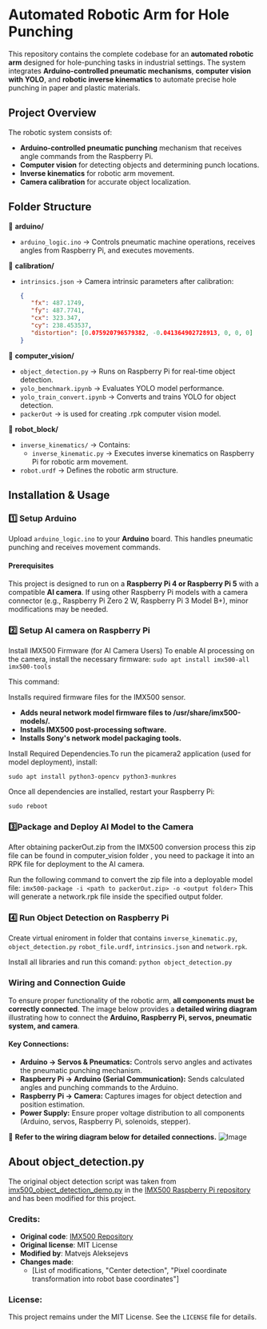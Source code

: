 # **Automated Robotic Arm for Hole Punching**  

This repository contains the complete codebase for an **automated robotic arm** designed for hole-punching tasks in industrial settings. The system integrates **Arduino-controlled pneumatic mechanisms**, **computer vision with YOLO**, and **robotic inverse kinematics** to automate precise hole punching in paper and plastic materials.  

## **Project Overview**  

The robotic system consists of:  
- **Arduino-controlled pneumatic punching** mechanism that receives angle commands from the Raspberry Pi.  
- **Computer vision** for detecting objects and determining punch locations.  
- **Inverse kinematics** for robotic arm movement.  
- **Camera calibration** for accurate object localization.  

## **Folder Structure**  

📂 **arduino/**  
   - `arduino_logic.ino` → Controls pneumatic machine operations, receives angles from Raspberry Pi, and executes movements.  

📂 **calibration/**  
   - `intrinsics.json` → Camera intrinsic parameters after calibration:  
     ```json
     {
        "fx": 487.1749,
        "fy": 487.7741,
        "cx": 323.347,
        "cy": 238.453537,
        "distortion": [0.075920796579382, -0.041364902728913, 0, 0, 0]
     }
     ```  

📂 **computer_vision/**  
   - `object_detection.py` → Runs on Raspberry Pi for real-time object detection.  
   - `yolo_benchmark.ipynb` → Evaluates YOLO model performance.  
   - `yolo_train_convert.ipynb` → Converts and trains YOLO for object detection.
   - `packerOut` → is used for creating .rpk computer vision model.

📂 **robot_block/**  
   - `inverse_kinematics/` → Contains:  
     - `inverse_kinematic.py` → Executes inverse kinematics on Raspberry Pi for robotic arm movement.  
   - `robot.urdf` → Defines the robotic arm structure.  

## **Installation & Usage**  

### **1️⃣ Setup Arduino**  
Upload `arduino_logic.ino` to your **Arduino** board. This handles pneumatic punching and receives movement commands.  

#### **Prerequisites**  
This project is designed to run on a **Raspberry Pi 4 or Raspberry Pi 5** with a compatible **AI camera**. If using other Raspberry Pi models with a camera connector (e.g., Raspberry Pi Zero 2 W, Raspberry Pi 3 Model B+), minor modifications may be needed.  


### **2️⃣ Setup AI camera on Raspberry Pi**  
Install IMX500 Firmware (for AI Camera Users)
To enable AI processing on the camera, install the necessary firmware:
```sudo apt install imx500-all imx500-tools```

This command:

Installs required firmware files for the IMX500 sensor.
- **Adds neural network model firmware files to /usr/share/imx500-models/.**
- **Installs IMX500 post-processing software.**
- **Installs Sony's network model packaging tools.**

Install Required Dependencies.To run the picamera2 application (used for model deployment), install:


```sudo apt install python3-opencv python3-munkres```

Once all dependencies are installed, restart your Raspberry Pi:

```sudo reboot```

### **3️⃣Package and Deploy AI Model to the Camera**  


After obtaining packerOut.zip from the IMX500 conversion process this zip file can be found in computer_vision folder , you need to package it into an RPK file for deployment to the AI camera.

Run the following command to convert the zip file into a deployable model file:
```imx500-package -i <path to packerOut.zip> -o <output folder>```
This will generate a network.rpk file inside the specified output folder.


### **4️⃣ Run Object Detection on Raspberry Pi**  

Create virtual eniroment in folder that contains ```inverse_kinematic.py```, ```object_detection.py``` ```robot_file.urdf```, ```intrinsics.json``` and ```network.rpk```.

Install all libraries and run this comand:
```python object_detection.py``` 

### **Wiring and Connection Guide**

To ensure proper functionality of the robotic arm, **all components must be correctly connected**. The image below provides a **detailed wiring diagram** illustrating how to connect the **Arduino, Raspberry Pi, servos, pneumatic system, and camera**.

#### **Key Connections:**
- **Arduino → Servos & Pneumatics:** Controls servo angles and activates the pneumatic punching mechanism.
- **Raspberry Pi → Arduino (Serial Communication):** Sends calculated angles and punching commands to the Arduino.
- **Raspberry Pi → Camera:** Captures images for object detection and position estimation.
- **Power Supply:** Ensure proper voltage distribution to all components (Arduino, servos, Raspberry Pi, solenoids, stepper).

🔧 **Refer to the wiring diagram below for detailed connections.**
![Image](https://github.com/user-attachments/assets/caf7abbc-f367-4362-a6da-dbc25235a7e6)

## About object_detection.py
The original object detection script was taken from [imx500_object_detection_demo.py](https://github.com/raspberrypi/picamera2/blob/main/examples/imx500/imx500_object_detection_demo.py) in the [IMX500 Raspberry Pi repository](https://github.com/raspberrypi/imx500-models.git) and has been modified for this project.

### Credits:
- **Original code**: [IMX500 Repository](https://github.com/raspberrypi/picamera2/blob/main/examples/imx500/imx500_object_detection_demo.py)  
- **Original license**: MIT License  
- **Modified by**: Matvejs Aleksejevs  
- **Changes made**:  
  - [List of modifications, "Center detection", "Pixel coordinate transformation into robot base coordinates"]

### License:
This project remains under the MIT License. See the `LICENSE` file for details.
